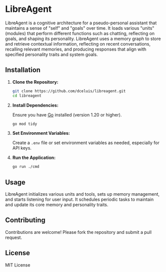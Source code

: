 # LibreAgent

LibreAgent is a cognitive architecture for a pseudo-personal assistant that maintains a sense of "self" and "goals" over time. It loads various "units" (modules) that perform different functions such as chatting, reflecting on goals, and shaping its personality. LibreAgent uses a memory graph to store and retrieve contextual information, reflecting on recent conversations, recalling relevant memories, and producing responses that align with specified personality traits and system goals.

## Installation

1. **Clone the Repository:**

    ```bash
    git clone https://github.com/dceluis/libreagent.git
    cd libreagent
    ```

2. **Install Dependencies:**

    Ensure you have [Go](https://golang.org/dl/) installed (version 1.20 or higher).

    ```bash
    go mod tidy
    ```

3. **Set Environment Variables:**

    Create a `.env` file or set environment variables as needed, especially for API keys.

4. **Run the Application:**

    ```bash
    go run ./cmd
    ```

## Usage

LibreAgent initializes various units and tools, sets up memory management, and starts listening for user input. It schedules periodic tasks to maintain and update its core memory and personality traits.

## Contributing

Contributions are welcome! Please fork the repository and submit a pull request.

## License

MIT License
